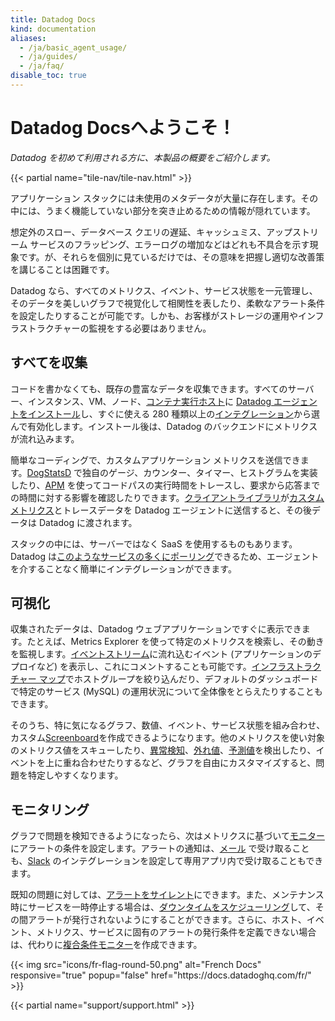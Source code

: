 ```yaml
---
title: Datadog Docs
kind: documentation
aliases:
  - /ja/basic_agent_usage/
  - /ja/guides/
  - /ja/faq/
disable_toc: true
---
```

# Datadog Docsへようこそ！

*Datadog を初めて利用される方に、本製品の概要をご紹介します。*

{{< partial name="tile-nav/tile-nav.html" >}}

アプリケーション スタックには未使用のメタデータが大量に存在します。その中には、うまく機能していない部分を突き止めるための情報が隠れています。

想定外のスロー、データベース クエリの遅延、キャッシュミス、アップストリーム サービスのフラッピング、エラーログの増加などはどれも不具合を示す現象です。が、それらを個別に見ているだけでは、その意味を把握し適切な改善策を講じることは困難です。

Datadog なら、すべてのメトリクス、イベント、サービス状態を一元管理し、そのデータを美しいグラフで視覚化して相関性を表したり、柔軟なアラート条件を設定したりすることが可能です。しかも、お客様がストレージの運用やインフラストラクチャーの監視をする必要はありません。

## すべてを収集

コードを書かなくても、既存の豊富なデータを収集できます。すべてのサーバー、インスタンス、VM、ノード、[コンテナ実行ホスト][1]に [Datadog エージェントをインストール][2]し、すぐに使える 280 種類以上の[インテグレーション][3]から選んで有効化します。インストール後は、Datadog のバックエンドにメトリクスが流れ込みます。

簡単なコーディングで、カスタムアプリケーション メトリクスを送信できます。[DogStatsD][4] で独自のゲージ、カウンター、タイマー、ヒストグラムを実装したり、[APM][5] を使ってコードパスの実行時間をトレースし、要求から応答までの時間に対する影響を確認したりできます。[クライアントライブラリ][6]が[カスタムメトリクス][7]とトレースデータを Datadog エージェントに送信すると、その後データは Datadog に渡されます。

スタックの中には、サーバーではなく SaaS を使用するものもあります。Datadog は[このようなサービスの多くにポーリング][8]できるため、エージェントを介することなく簡単にインテグレーションができます。

## 可視化

収集されたデータは、Datadog ウェブアプリケーションですぐに表示できます。たとえば、Metrics Explorer を使って特定のメトリクスを検索し、その動きを監視します。[イベントストリーム][9]に流れ込むイベント (アプリケーションのデプロイなど) を表示し、これにコメントすることも可能です。[インフラストラクチャー マップ][10]でホストグループを絞り込んだり、デフォルトのダッシュボードで特定のサービス (MySQL) の運用状況について全体像をとらえたりすることもできます。

そのうち、特に気になるグラフ、数値、イベント、サービス状態を組み合わせ、カスタム[Screenboard][11]を作成できるようになります。他のメトリクスを使い対象のメトリクス値をスキューしたり、[異常検知][12]、[外れ値][13]、[予測値][14]を検出したり、イベントを上に重ね合わせたりするなど、グラフを自由にカスタマイズすると、問題を特定しやすくなります。

## モニタリング

グラフで問題を検知できるようになったら、次はメトリクスに基づいて[モニター][15]にアラートの条件を設定します。アラートの通知は、[メール][16] で受け取ることも、[Slack][17] のインテグレーションを設定して専用アプリ内で受け取ることもできます。

既知の問題に対しては、[アラートをサイレント][18]にできます。また、メンテナンス時にサービスを一時停止する場合は、[ダウンタイムをスケジューリング][18]して、その間アラートが発行されないようにすることができます。さらに、ホスト、イベント、メトリクス、サービスに固有のアラートの発行条件を定義できない場合は、代わりに[複合条件モニター][19]を作成できます。

<div class="col text-center">
{{< img src="icons/fr-flag-round-50.png" alt="French Docs" responsive="true" popup="false" href="https://docs.datadoghq.com/fr/" >}}
</div>

{{< partial name="support/support.html" >}}

[1]: https://github.com/DataDog/datadog-agent/tree/master/Dockerfiles/agent
[2]: /ja/agent
[3]: /ja/integrations
[4]: /ja/developers/dogstatsd
[5]: /ja/tracing
[6]: /ja/developers/libraries
[7]: /ja/developers/metrics/custom_metrics
[8]: /ja/integrations
[9]: /ja/graphing/event_stream
[10]: /ja/graphing/infrastructure
[11]: /ja/graphing/dashboards/screenboard
[12]: /ja/monitors/monitor_types/anomaly
[13]: /ja/monitors/monitor_types/outlier
[14]: /ja/monitors/monitor_types/forecasts
[15]: /ja/monitors
[16]: /ja/monitors/notifications
[17]: /ja/integrations/slack
[18]: /ja/monitors/downtimes
[19]: /ja/monitors/monitor_types/composite
